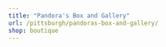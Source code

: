 ```yaml
---
title: "Pandora's Box and Gallery"
url: /pittsburgh/pandoras-box-and-gallery/
shop: boutique
---
```

